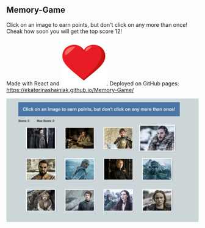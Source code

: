 ## Memory-Game

Click on an image to earn points, but don't click on any more than once! Cheak how soon you will get the top score 12!

Made with React and ![Love](./public/static/images/little-heart.png). 
Deployed on GitHub pages: https://ekaterinashainiak.github.io/Memory-Game/

![Main Page Screen Shot](./public/static/images/Main_page_screenShot.png)